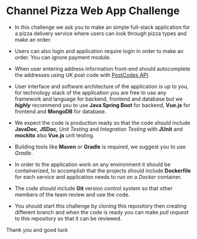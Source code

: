# Channel Pizza Web App Challenge

* In this challenge we ask you to make an simple full-stack application for a pizza delivery service where users can look through pizza types and make an order.

* Users can also login and application require login in order to make an order. You can ignore payment module.

* When user entering address information front-end should autocomplete the addresses using UK post code with [PostCodes API](https://postcodes.io/).

* User interface and software architecture of the application is up to you, for technology stack of the application you are free to use any framework and language for backend, frontend and database but we **_highly_** recommend you to use **Java Spring Boot** for backend, **Vue.js** for frontend and **MongoDB** for database.

* We expect the code is production ready so that the code should include **JavaDoc**, **JSDoc**, *Unit Testing* and *Integration Testing* with **JUnit** and **mockito** also **Vue.js** unit testing.

* Building tools like **Maven** or **Gradle** is required, we suggest you to use *Gradle*.

* In order to the application work on any environment it should be containerized, to accomplish that the projects should include **Dockerfile** for each service and application needs to run on a *Docker* container.

* The code should include **Git** version control system so that other members of the team review and use the code.

* You should start this challenge by cloning this repository then creating different branch and when the code is ready you can make _pull request_ to this repository so that it can be reviewed.

Thank you and good luck

